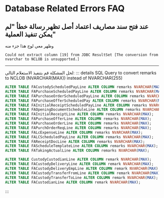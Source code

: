 <rtl>

# Database Related Errors FAQ

## عند فتح سند مصاريف اعتماد أصل تظهر رسالة خطأ "لم يمكن تنفيذ العملية"
وظهر معي لوج هذا جزء منه
```log
Could not extract column [19] from JDBC ResultSet [The conversion from nvarchar to NCLOB is unsupported.]
```
--------
لحل المشكلة قم بتنفيذ الاستعلام التالي:
::: details SQL Query to convert remarks to NCLOB (NVARCHAR(MAX)) instead of NVARCHAR(255)
```sql
ALTER TABLE FACustodyScheduledPayLine ALTER COLUMN remarks NVARCHAR(MAX);
ALTER TABLE FAPurchaseScheduledPayLine ALTER COLUMN remarks NVARCHAR(MAX);
ALTER TABLE FAPurchaseOrderScheduledPayLine ALTER COLUMN remarks NVARCHAR(MAX);
ALTER TABLE FAPurchaseOfferScheduledPay ALTER COLUMN remarks NVARCHAR(MAX);
ALTER TABLE FAInitialReceiptScheduledPayLine ALTER COLUMN remarks NVARCHAR(MAX);
ALTER TABLE FAOpeningDocumentScheduleLine ALTER COLUMN remarks NVARCHAR(MAX);
ALTER TABLE FAInitialReceiptLine ALTER COLUMN remarks NVARCHAR(MAX);
ALTER TABLE FAPurchaseOfferLine ALTER COLUMN remarks NVARCHAR(MAX);
ALTER TABLE FAPurchaseOrderLine ALTER COLUMN remarks NVARCHAR(MAX);
ALTER TABLE FAPurchOrderReqLine ALTER COLUMN remarks NVARCHAR(MAX);
ALTER TABLE FALcExpenseLine ALTER COLUMN remarks NVARCHAR(MAX);
ALTER TABLE FALCScheduledPayLine ALTER COLUMN remarks NVARCHAR(MAX);
ALTER TABLE FAReceiptDocLine ALTER COLUMN remarks NVARCHAR(MAX);
ALTER TABLE FAScheduleTemplateLine ALTER COLUMN remarks NVARCHAR(MAX);
ALTER TABLE FATakingActualLine ALTER COLUMN remarks NVARCHAR(MAX);

ALTER TABLE CustodyCustodianLine ALTER COLUMN remark NVARCHAR(MAX);
ALTER TABLE FACustodyDeliveryLine ALTER COLUMN remark NVARCHAR(MAX);
ALTER TABLE FACustodyDeliveryEmpLine ALTER COLUMN remark NVARCHAR(MAX);
ALTER TABLE FACustodyTransferFromLine ALTER COLUMN remark NVARCHAR(MAX);
ALTER TABLE FACustodyTransferToLine ALTER COLUMN remark NVARCHAR(MAX);
ALTER TABLE FACustodianLine ALTER COLUMN remark NVARCHAR(MAX);
```
:::

</rtl>